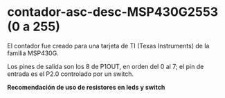 # contador-asc-desc-MSP430G2553 (0 a 255)

El contador fue creado para una tarjeta de TI (Texas Instruments) de la familia MSP430G.

Los pines de salida son los 8 de P1OUT, en orden del 0 al 7; el pin de entrada es el P2.0 controlado por un switch.

**Recomendación de uso de resistores en leds y switch**
